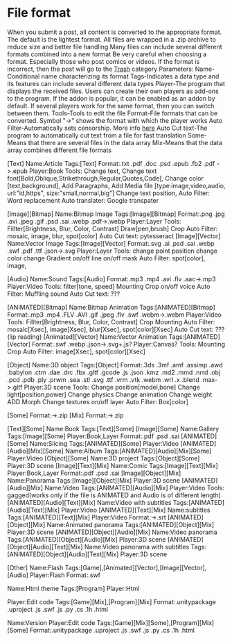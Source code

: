 # File format


When you submit a post, all content is converted to the appropriate format.
The default is the lightest format.
All files are wrapped in a .zip archive to reduce size and better file handling
Many files can include several different formats combined into a new format
Be very careful when choosing a format. Especially those who post comics or videos. If the format is incorrect, then the post will go to the [Trash](https://github.com/libarty/ine_base/tree/master/en/What_is_it_for/Posts_page/Type) category
Parameters:
	Name-Conditional name characterizing its format
	Tags-Indicates a data type and its features can include several different data types
	Player-The program that displays the received files. Users can create their own players as add-ons to the program. If the addon is popular, it can be enabled as an addon by default. If several players work for the same format, then you can switch between them.
	Tools-Tools to edit the file
	Format-File formats that can be converted. Symbol "->" shows the format with which the player works
	Auto Filter-Automatically sets censorship. More info [here](https://github.com/libarty/ine_base/tree/master/en/How_it_is_supposed_to_work/Post/Filter)
	Auto Cut text-The program to automatically cut text from a file for fast translation
	Some-Means that there are several files in the data array
	Mix-Means that the data array combines different file formats


[Text]
	Name:Article
	Tags:[Text]
	Format:.txt .pdf .doc .psd .epub .fb2 .pdf ->.epub
	Player:Book
	Tools:
		Change text,
		Change text font[Bold,Oblique,Strikethrough,Regular,Quotes,Code], 
		Change color [text,background],
		Add Paragraphs,
		Add Media file [type:image,video,audio, url:"id,https", size:"small,normal,big"]
		Change text position,
	Auto Filter:
		Word replacement
	Auto translater:
		Google transpater

[Image][Bitmap]
	Name:Bitmap Image
	Tags:[Image][Bitmap]
	Format:.png .jpg .avi .jpeg .gif .psd .sai .webp .pdf->.webp
	Player:Layer
	Tools:
		Fillter[Brightness, Blur, Color, Contrast]
		Draw[pen,brush]
		Crop
	Auto Filter:
		mosaic,
		image,
		blur,
		spot[color]
	Auto Cut text:
		pytesseract
[Image][Vector]
	Name:Vector Image
	Tags:[Image][Vector]
	Format:.svg .ai .psd .sai .webp .swf .pdf .ttf .json->.svg
	Player:Layer
	Tools:
		change point position 
		change color 
		change Gradient
		on/off line
		on/off mask
	Auto Filter:
		spot[color],
		image,

[Audio]
	Name:Sound
	Tags:[Audio]
	Format:.mp3 .mp4 .avi .flv .aac->.mp3
	Player:Video
	Tools:
		filter[tone, speed]
		Mounting
		Crop
		on/off voice
	Auto Filter:
		Muffling sound
	Auto Cut text:
		???

[ANIMATED][Bitmap]
	Name:Bitmap Animation
	Tags:[ANIMATED][Bitmap]
	Format:.mp3 .mp4 .FLV .AVI .gif .jpeg .flv .swf .webm->.webm
	Player:Video
	Tools:
		Fillter[Brightness, Blur, Color, Contrast]
		Crop
		Mounting
	Auto Filter:
		mosaic[Xsec],
		image[Xsec],
		blur[Xsec],
		spot[color][Xsec]
	Auto Cut text:
		???(lip reading)
[Animated][Vector]
	Name:Vector Animation
	Tags:[ANIMATED][Vector]
	Format:.swf .webp .json->.svg+.js?
	Player:Canvas?
	Tools:
		Mounting
		Crop
	Auto Filter:
		image[Xsec],
		spot[color][Xsec]
	
[Object]
	Name:3D object
	Tags:[Object]
	Format:.3ds .3mf .amf .assimp .awd .babylon .ctm .dae .drc .fbx .gltf .gcode .js .json .kmz .md2 .mmd .nrrd .obj .pcd .pdb .ply .prwm .sea .stl .svg .ttf .vrm .vtk .webm .wrl .x .blend .max->.gltf
	Player:3D scene
	Tools:
		Change position[model,bone]
		Change light[position,power]
		Change physics
		Change animation
		Change weight
		ADD Morph
		Change textures
		on/off layer
	Auto Filter:
		Box[color]
	
[Some]
	Format:->.zip
[Mix]
	Format:->.zip
	
[Text][Some]
	Name:Book
	Tags:[Text][Some]
[Image][Some]
	Name:Gallery
	Tags:[Image][Some]
	Player:Book,Layer
	Format:.pdf .psd .sai
[ANIMATED][Some]
	Name:Slicing
	Tags:[ANIMATED][Some]
	Player:Video
[ANIMATED][Audio][Mix][Some]
	Name:Album
	Tags:[ANIMATED][Audio][Mix][Some]
	Player:Video
[Object][Some]
	Name:3D project
	Tags:[Object][Some]
	Player:3D scene
[Image][Text][Mix]
	Name:Comic 
	Tags:[Image][Text][Mix]
	Player:Book,Layer
	Format:.pdf .psd .sai
[Image][Object][Mix]
	Name:Panorama
	Tags:[Image][Object][Mix]
	Player:3D scene
[ANIMATED][Audio][Mix]
	Name:Video
	Tags:[ANIMATED][Audio][Mix]
	Player:Video
	Tools:
		gagged(works only if the file is ANIMATED and Audio is of different length)
[ANIMATED][Audio][Text][Mix]
	Name:Video with subtitles
	Tags:[ANIMATED][Audio][Text][Mix]
	Player:Video
[ANIMATED][Text][Mix]
	Name:subtitles
	Tags:[ANIMATED][Text][Mix]
	Player:Video
	Format:->.srt
[ANIMATED][Object][Mix]
	Name:Animated panorama
	Tags:[ANIMATED][Object][Mix]
	Player:3D scene
[ANIMATED][Object][Audio][Mix]
	Name:Video panorama  
	Tags:[ANIMATED][Object][Audio][Mix]
	Player:3D scene
[ANIMATED][Object][Audio][Text][Mix]
	Name:Video panorama with subtitles
	Tags:[ANIMATED][Object][Audio][Text][Mix]
	Player:3D scene


[Other]
Name:Flash
Tags:[Game],[Animated][Vector],[Image][Vector],[Audio]
Player:Flash
Format:.swf

Name:Html theme
Tags:[Program]
Player:Html
 
Player:Edit code
Tags:[Game][Mix],[Program][Mix]
Format:.unitypackage .uproject .js .swf .js .py .cs .1h .html

Name:Version
Player:Edit code
Tags:[Game][Mix][Some],[Program][Mix][Some]
Format:.unitypackage .uproject .js .swf .js .py .cs .1h .html


